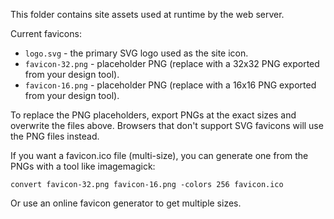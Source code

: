 This folder contains site assets used at runtime by the web server.

Current favicons:
- `logo.svg` - the primary SVG logo used as the site icon.
- `favicon-32.png` - placeholder PNG (replace with a 32x32 PNG exported from your design tool).
- `favicon-16.png` - placeholder PNG (replace with a 16x16 PNG exported from your design tool).

To replace the PNG placeholders, export PNGs at the exact sizes and overwrite the files above. Browsers that don't support SVG favicons will use the PNG files instead.

If you want a favicon.ico file (multi-size), you can generate one from the PNGs with a tool like imagemagick:

    convert favicon-32.png favicon-16.png -colors 256 favicon.ico

Or use an online favicon generator to get multiple sizes.